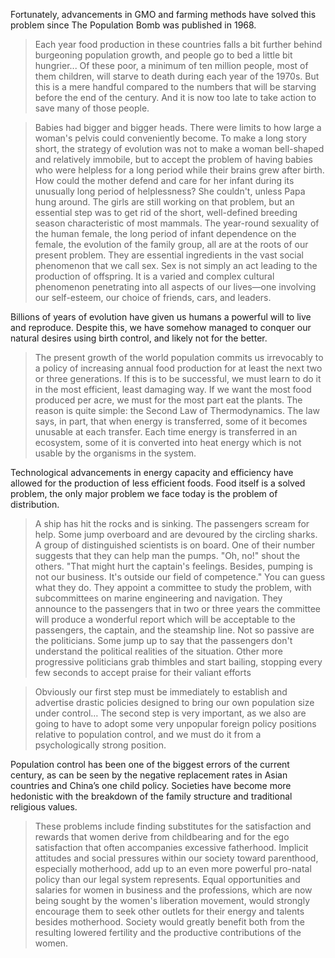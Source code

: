 Fortunately, advancements in GMO and farming methods have solved this problem since The Population Bomb was published in 1968.

> Each year food production in these countries falls a bit further behind burgeoning population growth, and people go to bed a little bit hungrier... Of these poor, a minimum of ten million people, most of them children, will starve to death during each year of the 1970s. But this is a mere handful compared to the numbers that will be starving before the end of the century. And it is now too late to take action to save many of those people.

> Babies had bigger and bigger heads. There were limits to how large a woman's pelvis could conveniently become. To make a long story short, the strategy of evolution was not to make a woman bell-shaped and relatively immobile, but to accept the problem of having babies who were helpless for a long period while their brains grew after birth. How could the mother defend and care for her infant during its unusually long period of helplessness? She couldn't, unless Papa hung around. The girls are still working on that problem, but an essential step was to get rid of the short, well-defined breeding season characteristic of most mammals. The year-round sexuality of the human female, the long period of infant dependence on the female, the evolution of the family group, all are at the roots of our present problem. They are essential ingredients in the vast social phenomenon that we call sex. Sex is not simply an act leading to the production of offspring. It is a varied and complex cultural phenomenon penetrating into all aspects of our lives—one involving our self-esteem, our choice of friends, cars, and leaders.

Billions of years of evolution have given us humans a powerful will to live and reproduce. Despite this, we have somehow managed to conquer our natural desires using birth control, and likely not for the better.

> The present growth of the world population commits us irrevocably to a policy of increasing annual food production for at least the next two or three generations. If this is to be successful, we must learn to do it in the most efficient, least damaging way. If we want the most food produced per acre, we must for the most part eat the plants. The reason is quite simple: the Second Law of Thermodynamics. The law says, in part, that when energy is transferred, some of it becomes unusable at each transfer. Each time energy is transferred in an ecosystem, some of it is converted into heat energy which is not usable by the organisms in the system.

Technological advancements in energy capacity and efficiency have allowed for the production of less efficient foods. Food itself is a solved problem, the only major problem we face today is the problem of distribution.

> A ship has hit the rocks and is sinking. The passengers scream for help. Some jump overboard and are devoured by the circling sharks. A group of distinguished scientists is on board. One of their number suggests that they can help man the pumps. "Oh, no!" shout the others. "That might hurt the captain's feelings. Besides, pumping is not our business. It's outside our field of competence." You can guess what they do. They appoint a committee to study the problem, with subcommittees on marine engineering and navigation. They announce to the passengers that in two or three years the committee will produce a wonderful report which will be acceptable to the passengers, the captain, and the steamship line. Not so passive are the politicians. Some jump up to say that the passengers don't understand the political realities of the situation. Other more progressive politicians grab thimbles and start bailing, stopping every few seconds to accept praise for their valiant efforts

> Obviously our first step must be immediately to establish and advertise drastic policies designed to bring our own population size under control… The second step is very important, as we also are going to have to adopt some very unpopular foreign policy positions relative to population control, and we must do it from a psychologically strong position.

Population control has been one of the biggest errors of the current century, as can be seen by the negative replacement rates in Asian countries and China’s one child policy. Societies have become more hedonistic with the breakdown of the family structure and traditional religious values.

> These problems include finding substitutes for the satisfaction and rewards that women derive from childbearing and for the ego satisfaction that often accompanies excessive fatherhood. Implicit attitudes and social pressures within our society toward parenthood, especially motherhood, add up to an even more powerful pro-natal policy than our legal system represents. Equal opportunities and salaries for women in business and the professions, which are now being sought by the women's liberation movement, would strongly encourage them to seek other outlets for their energy and talents besides motherhood. Society would greatly benefit both from the resulting lowered fertility and the productive contributions of the women.



